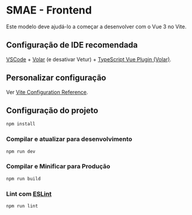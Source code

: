 # SMAE - Frontend

Este modelo deve ajudá-lo a começar a desenvolver com o Vue 3 no Vite.

## Configuração de IDE recomendada

[VSCode](https://code.visualstudio.com/) + [Volar](https://marketplace.visualstudio.com/items?itemName=Vue.volar) (e desativar Vetur) + [TypeScript Vue Plugin (Volar)](https://marketplace.visualstudio.com/items?itemName=Vue.vscode-typescript-vue-plugin).

## Personalizar configuração

Ver [Vite Configuration Reference](https://vitejs.dev/config/).

## Configuração do projeto

```sh
npm install
```

### Compilar e atualizar para desenvolvimento

```sh
npm run dev
```

### Compilar e Minificar para Produção

```sh
npm run build
```

### Lint com [ESLint](https://eslint.org/)

```sh
npm run lint
```
